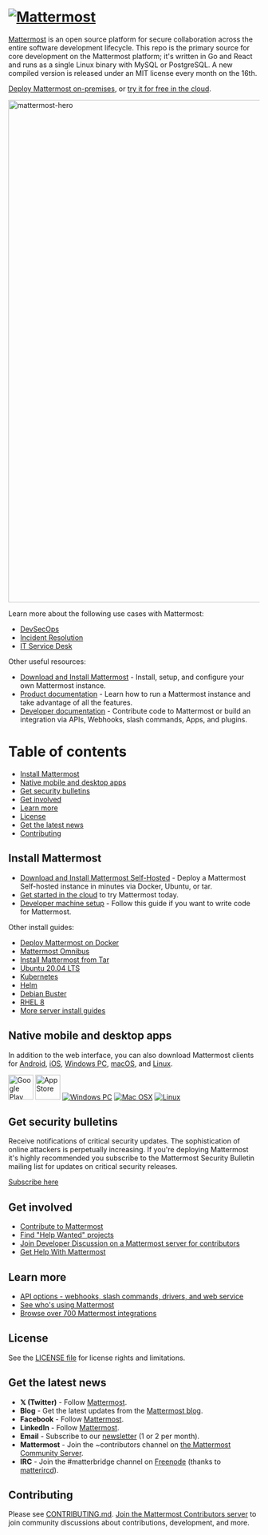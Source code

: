# [![Mattermost](https://user-images.githubusercontent.com/7205829/137170381-fe86eef0-bccc-4fdd-8e92-b258884ebdd7.png)](https://mattermost.com)

[Mattermost](https://mattermost.com) is an open source platform for secure collaboration across the entire software development lifecycle. This repo is the primary source for core development on the Mattermost platform; it's written in Go and React and runs as a single Linux binary with MySQL or PostgreSQL. A new compiled version is released under an MIT license every month on the 16th.

[Deploy Mattermost on-premises](https://mattermost.com/deploy/?utm_source=github-mattermost-server-readme), or [try it for free in the cloud](https://mattermost.com/sign-up/?utm_source=github-mattermost-server-readme).

<img width="1006" alt="mattermost-hero" src="https://user-images.githubusercontent.com/7205829/136107976-7a894c9e-290a-490d-8501-e5fdbfc3785a.png">

Learn more about the following use cases with Mattermost:

- [DevSecOps](https://mattermost.com/solutions/use-cases/devops/?utm_source=github-mattermost-server-readme)
- [Incident Resolution](https://mattermost.com/solutions/use-cases/incident-resolution/?utm_source=github-mattermost-server-readme)
- [IT Service Desk](https://mattermost.com/solutions/use-cases/it-service-desk/?utm_source=github-mattermost-server-readme)

Other useful resources:

- [Download and Install Mattermost](https://docs.mattermost.com/guides/deployment.html) - Install, setup, and configure your own Mattermost instance.
- [Product documentation](https://docs.mattermost.com/) - Learn how to run a Mattermost instance and take advantage of all the features.
- [Developer documentation](https://developers.mattermost.com/) - Contribute code to Mattermost or build an integration via APIs, Webhooks, slash commands, Apps, and plugins.

Table of contents
=================

- [Install Mattermost](#install-mattermost)
- [Native mobile and desktop apps](#native-mobile-and-desktop-apps)
- [Get security bulletins](#get-security-bulletins)
- [Get involved](#get-involved)
- [Learn more](#learn-more)
- [License](#license)
- [Get the latest news](#get-the-latest-news)
- [Contributing](#contributing)

## Install Mattermost

- [Download and Install Mattermost Self-Hosted](https://docs.mattermost.com/guides/deployment.html) - Deploy a Mattermost Self-hosted instance in minutes via Docker, Ubuntu, or tar.
- [Get started in the cloud](https://mattermost.com/sign-up/?utm_source=github-mattermost-server-readme) to try Mattermost today.
- [Developer machine setup](https://developers.mattermost.com/contribute/server/developer-setup) - Follow this guide if you want to write code for Mattermost.


Other install guides:

- [Deploy Mattermost on Docker](https://docs.mattermost.com/install/install-docker.html)
- [Mattermost Omnibus](https://docs.mattermost.com/install/installing-mattermost-omnibus.html)
- [Install Mattermost from Tar](https://docs.mattermost.com/install/install-tar.html)
- [Ubuntu 20.04 LTS](https://docs.mattermost.com/install/installing-ubuntu-2004-LTS.html)
- [Kubernetes](https://docs.mattermost.com/install/install-kubernetes.html)
- [Helm](https://docs.mattermost.com/install/install-kubernetes.html#installing-the-operators-via-helm)
- [Debian Buster](https://docs.mattermost.com/install/install-debian.html)
- [RHEL 8](https://docs.mattermost.com/install/install-rhel-8.html)
- [More server install guides](https://docs.mattermost.com/guides/deployment.html)

## Native mobile and desktop apps

In addition to the web interface, you can also download Mattermost clients for [Android](https://mattermost.com/pl/android-app/), [iOS](https://mattermost.com/pl/ios-app/), [Windows PC](https://docs.mattermost.com/install/desktop-app-install.html#windows-10-windows-8-1), [macOS](https://docs.mattermost.com/install/desktop-app-install.html#macos-10-9), and [Linux](https://docs.mattermost.com/install/desktop-app-install.html#linux).

[<img src="https://user-images.githubusercontent.com/30978331/272826427-6200c98f-7319-42c3-86d4-0b33ae99e01a.png" alt="Google Play" height="50px"/>](https://mattermost.com/pl/android-app/)  [<img src="https://developer.apple.com/assets/elements/badges/download-on-the-app-store.svg" alt="App Store" height="50px"/>](https://itunes.apple.com/us/app/mattermost/id1257222717?mt=8)  [![Windows PC](https://user-images.githubusercontent.com/33878967/33095357-39cab8d2-ceb8-11e7-89a6-67dccc571ca3.png)](https://docs.mattermost.com/install/desktop.html#windows-10-windows-8-1-windows-7)  [![Mac OSX](https://user-images.githubusercontent.com/33878967/33095355-39a36f2a-ceb8-11e7-9b33-73d4f6d5d6c1.png)](https://docs.mattermost.com/install/desktop.html#macos-10-9)  [![Linux](https://user-images.githubusercontent.com/33878967/33095354-3990e256-ceb8-11e7-965d-b00a16e578de.png)](https://docs.mattermost.com/install/desktop.html#linux)

## Get security bulletins

Receive notifications of critical security updates. The sophistication of online attackers is perpetually increasing. If you're deploying Mattermost it's highly recommended you subscribe to the Mattermost Security Bulletin mailing list for updates on critical security releases.

[Subscribe here](https://mattermost.com/security-updates/#sign-up)

## Get involved

- [Contribute to Mattermost](https://handbook.mattermost.com/contributors/contributors/ways-to-contribute)
- [Find "Help Wanted" projects](https://github.com/mattermost/mattermost-server/issues?page=1&q=is%3Aissue+is%3Aopen+%22Help+Wanted%22&utf8=%E2%9C%93)
- [Join Developer Discussion on a Mattermost server for contributors](https://community.mattermost.com/signup_user_complete/?id=f1924a8db44ff3bb41c96424cdc20676)
- [Get Help With Mattermost](https://docs.mattermost.com/guides/get-help.html)

## Learn more

- [API options - webhooks, slash commands, drivers, and web service](https://api.mattermost.com/)
- [See who's using Mattermost](https://mattermost.com/customers/)
- [Browse over 700 Mattermost integrations](https://mattermost.com/marketplace/)

## License

See the [LICENSE file](LICENSE.txt) for license rights and limitations.

## Get the latest news

- **𝕏 (Twitter)** - Follow [Mattermost](https://twitter.com/mattermost).
- **Blog** - Get the latest updates from the [Mattermost blog](https://mattermost.com/blog/).
- **Facebook** - Follow [Mattermost](https://www.facebook.com/MattermostHQ).
- **LinkedIn** - Follow [Mattermost](https://www.linkedin.com/company/mattermost/).
- **Email** - Subscribe to our [newsletter](https://mattermost.us11.list-manage.com/subscribe?u=6cdba22349ae374e188e7ab8e&id=2add1c8034) (1 or 2 per month).
- **Mattermost** - Join the ~contributors channel on [the Mattermost Community Server](https://community.mattermost.com).
- **IRC** - Join the #matterbridge channel on [Freenode](https://freenode.net/) (thanks to [matterircd](https://github.com/42wim/matterircd)).

## Contributing

Please see [CONTRIBUTING.md](./CONTRIBUTING.md).
[Join the Mattermost Contributors server](https://community.mattermost.com/signup_user_complete/?id=codoy5s743rq5mk18i7u5ksz7e) to join community discussions about contributions, development, and more.
